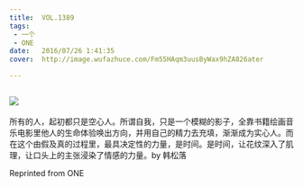 ```yaml
---
title:	VOL.1389
tags:
 - 一个
 - ONE
date:	2016/07/26 1:41:35
cover:	http://image.wufazhuce.com/Fm55HAqm3uusByWax9hZA826ater

---
```

![](http://image.wufazhuce.com/Fm55HAqm3uusByWax9hZA826ater)
---

所有的人，起初都只是空心人。所谓自我，只是一个模糊的影子，全靠书籍绘画音乐电影里他人的生命体验唤出方向，并用自己的精力去充填，渐渐成为实心人。而在这个由假及真的过程里，最具决定性的力量，是时间。是时间，让花纹深入了肌理，让口头上的主张浸染了情感的力量。by 韩松落
 
Reprinted from ONE
